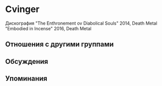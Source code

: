# Cvinger

Дискография
"The Enthronement ov Diabolical Souls" 2014, Death Metal
"Embodied in Incense" 2016, Death Metal

## Отношения с другими группами


## Обсуждения


## Упоминания


